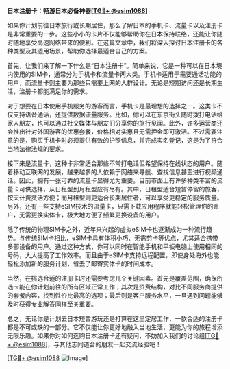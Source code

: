 **日本注册卡：畅游日本必备神器[[TG💪+ @esim1088](https://t.me/s/esim1088)]**

如果你计划前往日本旅行或长期居住，那么了解日本的手机卡、流量卡以及注册卡是非常重要的一步。这些小小的卡片不仅能够帮助你在日本保持联络，还能让你随时随地享受高速网络带来的便利。在这篇文章中，我们将深入探讨日本注册卡的各种类型及其适用场景，帮助你选择最适合自己的方案。

首先，让我们来了解一下什么是“日本注册卡”。简单来说，它是一种可以在日本境内使用的SIM卡，通常分为手机卡和流量卡两大类。手机卡适用于需要通话功能的用户，而流量卡则主要为那些只需要上网的人群设计。无论是短期访问还是长期生活，注册卡都能满足你的需求。

对于想要在日本使用手机服务的游客而言，手机卡是最理想的选择之一。这类卡不仅支持语音通话，还提供数据流量服务。比如，你可以在东京街头随时拨打电话给家人朋友，也可以通过社交媒体与朋友们分享你的旅行见闻。此外，许多运营商还会推出针对外国游客的优惠套餐，价格相对实惠且无需押金即可激活。不过需要注意的是，购买手机卡时必须提供有效的护照信息，并完成实名登记，这是为了符合当地法律法规的要求。

接下来是流量卡，这种卡非常适合那些不常打电话但希望保持在线状态的用户。随着移动互联网的发展，越来越多的人依赖于网络来导航、查找信息甚至进行视频通话。因此，拥有一张可靠的流量卡显得尤为重要。目前市面上有许多种类丰富的流量卡可供选择，从日租型到月租型应有尽有。其中，日租型适合短暂停留的旅客，按天计费灵活方便；而月租型则更适合长期居住者，可以享受更稳定的服务质量。另外，还有一些支持eSIM技术的流量卡，只需下载应用程序就能轻松管理你的账户，无需更换实体卡，极大地方便了频繁更换设备的用户。

除了传统的物理SIM卡之外，近年来兴起的虚拟eSIM卡也逐渐成为一种流行趋势。与传统SIM卡相比，eSIM卡具有体积小巧、无需剪卡等优点，尤其适合携带多部设备的用户。通过这种方式，你可以同时在智能手机和平板电脑上使用相同的号码，大大提高了工作效率。而且由于eSIM卡支持远程配置，即使身处海外也能轻松添加新的服务计划，省去了邮寄实体卡的时间成本。

当然，在挑选合适的注册卡时还需要考虑几个关键因素。首先是覆盖范围，确保所选卡能在你计划前往的所有区域正常工作；其次是资费结构，对比不同服务商提供的套餐内容，找到性价比最高的选项；最后则是客户服务水平，一旦遇到问题能够及时获得专业解答同样至关重要。

总之，无论你是计划去日本短暂游玩还是打算在这里定居工作，一款合适的注册卡都是不可或缺的一部分。它不仅能让你更好地融入当地生活，更能为你的旅程增添无限乐趣。如果你对如何选购日本注册卡还有疑问，不妨加入我们的讨论组[[TG💪+ @esim1088](https://t.me/s/esim1088)]，与其他志同道合的朋友一起交流经验吧！

[[TG💪+ @esim1088](https://t.me/s/esim1088) ![Image](https://i.postimg.cc/4NQfJmqS/Snipaste-2025-05-13-00-14-12.png)]